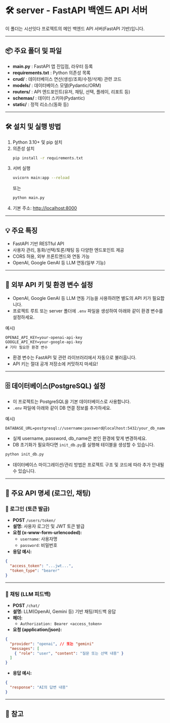 # 🛠️ server - FastAPI 백엔드 API 서버

이 폴더는 시선잇다 프로젝트의 메인 백엔드 API 서버(FastAPI 기반)입니다.

---

## 📦 주요 폴더 및 파일
- **main.py** : FastAPI 앱 진입점, 라우터 등록
- **requirements.txt** : Python 의존성 목록
- **crud/** : 데이터베이스 연산(생성/조회/수정/삭제) 관련 코드
- **models/** : 데이터베이스 모델(Pydantic/ORM)
- **routers/** : API 엔드포인트(유저, 채팅, 선택, 플레이, 리포트 등)
- **schemas/** : 데이터 스키마(Pydantic)
- **static/** : 정적 리소스(동화 등)

---

## 🛠️ 설치 및 실행 방법

1. Python 3.10+ 및 pip 설치
2. 의존성 설치
   ```bash
   pip install -r requirements.txt
   ```
3. 서버 실행
   ```bash
   uvicorn main:app --reload
   ```
   또는
   ```bash
   python main.py
   ```
4. 기본 주소: [http://localhost:8000](http://localhost:8000)

---

## 💡 주요 특징
- FastAPI 기반 RESTful API
- 사용자 관리, 동화/선택/토론/채팅 등 다양한 엔드포인트 제공
- CORS 허용, 외부 프론트엔드와 연동 가능
- OpenAI, Google GenAI 등 LLM 연동(일부 기능)

---

## 🔑 외부 API 키 및 환경 변수 설정

- OpenAI, Google GenAI 등 LLM 연동 기능을 사용하려면 별도의 API 키가 필요합니다.
- 프로젝트 루트 또는 server 폴더에 `.env` 파일을 생성하여 아래와 같이 환경 변수를 설정하세요.

예시)
```env
OPENAI_API_KEY=your-openai-api-key
GOOGLE_API_KEY=your-google-api-key
# 기타 필요한 환경 변수
```
- 환경 변수는 FastAPI 및 관련 라이브러리에서 자동으로 불러옵니다.
- API 키는 절대 공개 저장소에 커밋하지 마세요!

---

## 🗄️ 데이터베이스(PostgreSQL) 설정

- 이 프로젝트는 PostgreSQL을 기본 데이터베이스로 사용합니다.
- `.env` 파일에 아래와 같이 DB 연결 정보를 추가하세요.

예시)
```env
DATABASE_URL=postgresql://username:password@localhost:5432/your_db_name
```
- 실제 username, password, db_name은 본인 환경에 맞게 변경하세요.
- DB 초기화가 필요하다면 `init_db.py`를 실행해 테이블을 생성할 수 있습니다.

```bash
python init_db.py
```
- 데이터베이스 마이그레이션/관리 방법은 프로젝트 구조 및 코드에 따라 추가 안내될 수 있습니다.

---

## 📑 주요 API 명세 (로그인, 채팅)

### 🔐 로그인 (토큰 발급)
- **POST** `/users/token/`
- **설명:** 사용자 로그인 및 JWT 토큰 발급
- **요청 (x-www-form-urlencoded):**
  - `username`: 사용자명
  - `password`: 비밀번호
- **응답 예시:**
```json
{
  "access_token": "...jwt...",
  "token_type": "bearer"
}
```

---

### 💬 채팅 (LLM 피드백)
- **POST** `/chat/`
- **설명:** LLM(OpenAI, Gemini 등) 기반 채팅/피드백 응답
- **헤더:**
  - `Authorization: Bearer <access_token>`
- **요청 (application/json):**
```json
{
  "provider": "openai", // 또는 "gemini"
  "messages": [
    { "role": "user", "content": "질문 또는 선택 내용" }
  ]
}
```
- **응답 예시:**
```json
{
  "response": "AI의 답변 내용"
}
```

---

## 📄 참고

